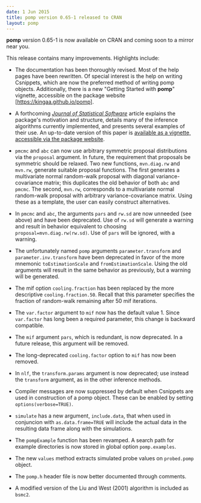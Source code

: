 ```yaml
---
date: 1 Jun 2015
title: pomp version 0.65-1 released to CRAN
layout: pomp
---
```


**pomp** version 0.65-1 is now available on CRAN and coming soon to a mirror near you.

This release contains many improvements.
Highlights include:

- The documentation has been thoroughly revised.
  Most of the help pages have been rewritten.
  Of special interest is the help on writing Csnippets, which are now the preferred method of writing pomp objects.
  Additionally, there is a new "Getting Started with **pomp**" vignette, accessible on the package website [https://kingaa.github.io/pomp].
  
- A forthcoming [*Journal of Statistical Software*](http://www.jstatsoft.org) article explains the package's motivation and structure, details many of the inference algorithms currently implemented, and presents several examples of their use.
An up-to-date version of this paper is [available as a vignette, accessible via the package website](https://kingaa.github.io/pomp/vignettes/pompjss.pdf).

- `pmcmc` and `abc` can now use arbitrary symmetric proposal distributions via the `proposal` argument. In future, the requirement that proposals be symmetric should be relaxed. Two new functions, `mvn.diag.rw` and `mvn.rw`, generate suitable proposal functions. The first generates a multivariate normal random-walk proposal with diagonal variance-covariance matrix; this duplicates the old behavior of both `abc` and `pmcmc`. The second, `mvn.rw`, corresponds to a multivariate normal random-walk proposal with arbitrary variance-covariance matrix.  Using these as a template, the user can easily construct alternatives.

<!--more-->

- In `pmcmc` and `abc`, the arguments `pars` and `rw.sd` are now unneeded (see above) and have been deprecated. Use of `rw.sd` will generate a warning and result in behavior equivalent to choosing `proposal=mvn.diag.rw(rw.sd)`. Use of `pars` will be ignored, with a warning.

- The unfortunately named `pomp` arguments `parameter.transform` and `parameter.inv.transform` have been deprecated in favor of the more mnemonic `toEstimationScale` and `fromEstimationScale`. Using the old arguments will result in the same behavior as previously, but a warning will be generated.

- The mif option `cooling.fraction` has been replaced by the more descriptive `cooling.fraction.50`. Recall that this parameter specifies the fraction of random-walk remaining after 50 mif iterations.

- The `var.factor` argument to `mif` now has the default value 1. Since `var.factor` has long been a required parameter, this change is backward compatible.

- The `mif` argument `pars`, which is redundant, is now deprecated. In a future release, this argument will be removed.

- The long-deprecated `cooling.factor` option to `mif` has now been removed.

- In `nlf`, the `transform.params` argument is now deprecated; use instead the `transform` argument, as in the other inference methods.

- Compiler messages are now suppressed by default when Csnippets are used in construction of a pomp object. These can be enabled by setting `options(verbose=TRUE)`.

- `simulate` has a new argument, `include.data`, that when used in conjuncion with `as.data.frame=TRUE` will include the actual data in the resulting data frame along with the simulations.

- The `pompExample` function has been revamped. A search path for example directories is now stored in global option `pomp.examples`.

- The new `values` method extracts simulated probe values on `probed.pomp` object.

- The `pomp.h` header file is now better documented through comments.

- A modified version of the Liu and West (2001) algorithm is included as `bsmc2`.
